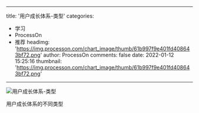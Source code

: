 
---
title: '用户成长体系-类型'
categories: 
 - 学习
 - ProcessOn
 - 推荐
headimg: 'https://img.processon.com/chart_image/thumb/61b997f9e401fd408643bf72.png'
author: ProcessOn
comments: false
date: 2022-01-12 15:25:16
thumbnail: 'https://img.processon.com/chart_image/thumb/61b997f9e401fd408643bf72.png'
---

<div>   
<img class="thumb" alt="用户成长体系-类型" src="https://img.processon.com/chart_image/thumb/61b997f9e401fd408643bf72.png" referrerpolicy="no-referrer">
<p>用户成长体系的不同类型</p>  
</div>
            